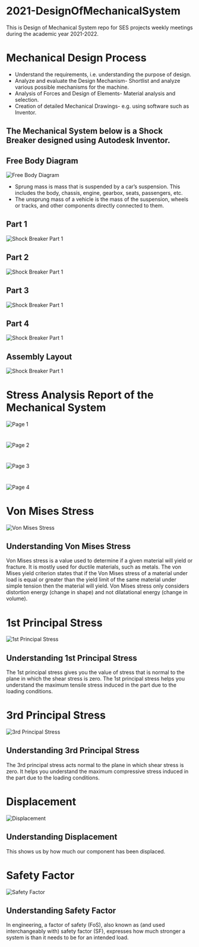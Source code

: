 # 2021-DesignOfMechanicalSystem
This is Design of Mechanical System repo for SES projects weekly meetings during the academic year 2021-2022.

# Mechanical Design Process
* Understand the requirements, i.e. understanding the purpose of design.
* Analyze and evaluate the Design Mechanism- Shortlist and analyze various possible mechanisms for the machine.
* Analysis of Forces and Design of Elements- Material analysis and selection.
* Creation of detailed Mechanical Drawings- e.g. using software such as Inventor.


## The Mechanical System below is a Shock Breaker designed using Autodesk Inventor.

## Free Body Diagram
![Free Body Diagram](https://github.com/JKUATSES/2021-DesignMechanicalSystem/blob/main/FBD.png)
* Sprung mass is mass that is suspended by a car’s suspension. This includes the body, chassis, engine, gearbox, seats, passengers, etc.
* The unsprung mass of a vehicle is the mass of the suspension, wheels or tracks, and other components directly connected to them.

## Part 1
![Shock Breaker Part 1](https://github.com/JKUATSES/2021-DesignMechanicalSystem/blob/main/Part%20Images/Part1.bmp)

## Part 2
![Shock Breaker Part 1](https://github.com/JKUATSES/2021-DesignMechanicalSystem/blob/main/Part%20Images/Part2.bmp)

## Part 3
![Shock Breaker Part 1](https://github.com/JKUATSES/2021-DesignMechanicalSystem/blob/main/Part%20Images/Part3.bmp)

## Part 4
![Shock Breaker Part 1](https://github.com/JKUATSES/2021-DesignMechanicalSystem/blob/main/Part%20Images/Part4.bmp)

## Assembly Layout
![Shock Breaker Part 1](https://github.com/JKUATSES/2021-DesignMechanicalSystem/blob/main/Part%20Images/Assembly1.bmp)

# Stress Analysis Report of the Mechanical System

![Page 1](https://github.com/JKUATSES/2021-DesignMechanicalSystem/blob/main/Stress%20Analysis%20Report%20Document/Page%201.JPG)
#
![Page 2](https://github.com/JKUATSES/2021-DesignMechanicalSystem/blob/main/Stress%20Analysis%20Report%20Document/Page%202.JPG)
#
![Page 3](https://github.com/JKUATSES/2021-DesignMechanicalSystem/blob/main/Stress%20Analysis%20Report%20Document/Page%203.JPG)
#
![Page 4](https://github.com/JKUATSES/2021-DesignMechanicalSystem/blob/main/Stress%20Analysis%20Report%20Document/Page%204.JPG)
##

# Von Mises Stress
![Von Mises Stress](https://github.com/JKUATSES/2021-DesignMechanicalSystem/blob/main/Stress%20Analysis%20Report/Von%20Mises%20Stress.png)

## Understanding Von Mises Stress
Von Mises stress is a value used to determine if a given material will yield or fracture. It is mostly used for ductile materials, such as metals. The von Mises yield criterion states that if the Von Mises stress of a material under load is equal or greater than the yield limit of the same material under simple tension then the material will yield. Von Mises stress only considers distortion energy (change in shape) and not dilatational energy (change in volume).
##

# 1st Principal Stress
![1st Principal Stress](https://github.com/JKUATSES/2021-DesignMechanicalSystem/blob/main/Stress%20Analysis%20Report/1st%20Principal%20Stress.png)

## Understanding 1st Principal Stress
The 1st principal stress gives you the value of stress that is normal to the plane in which the shear stress is zero. The 1st principal stress helps you understand the maximum tensile stress induced in the part due to the loading conditions.
##

# 3rd Principal Stress
![3rd Principal Stress](https://github.com/JKUATSES/2021-DesignMechanicalSystem/blob/main/Stress%20Analysis%20Report/3rd%20Principal%20Stress.png)

## Understanding 3rd Principal Stress
The 3rd principal stress acts normal to the plane in which shear stress is zero. It helps you understand the maximum compressive stress induced in the part due to the loading conditions.
##

# Displacement
![Displacement](https://github.com/JKUATSES/2021-DesignMechanicalSystem/blob/main/Stress%20Analysis%20Report/Displacement.png)

## Understanding Displacement
This shows us by how much our component has been displaced.
##

# Safety Factor
![Safety Factor](https://github.com/JKUATSES/2021-DesignMechanicalSystem/blob/main/Stress%20Analysis%20Report/Safety%20Factor.png)

## Understanding Safety Factor
In engineering, a factor of safety (FoS), also known as (and used interchangeably with) safety factor (SF), expresses how much stronger a system is than it needs to be for an intended load.
##


